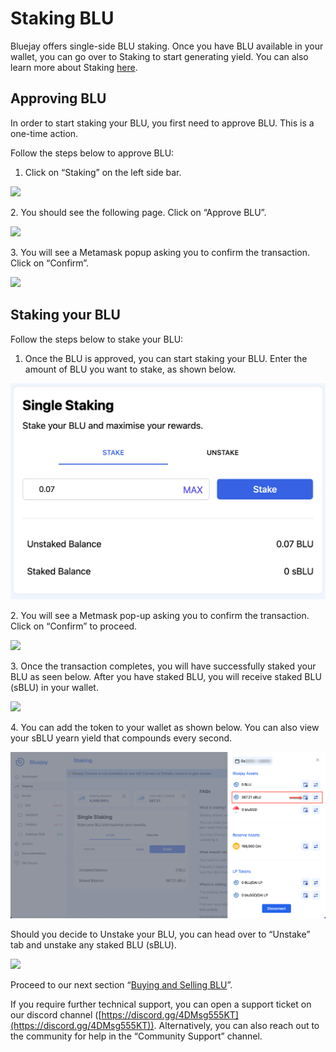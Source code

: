 # Staking BLU

Bluejay offers single-side BLU staking. Once you have BLU available in your wallet, you can go over to Staking to start generating yield. You can also learn more about Staking [here](https://docs.bluejay.finance/basics/staking).

## Approving BLU

In order to start staking your BLU, you first need to approve BLU. This is a one-time action.

Follow the steps below to approve BLU:

1. Click on “Staking” on the left side bar.

![](../../.gitbook/assets/click\_on\_staking.png)

2\. You should see the following page. Click on “Approve BLU”.

![](../../.gitbook/assets/approve\_blu.png)

3\. You will see a Metamask popup asking you to confirm the transaction. Click on “Confirm”.

![](../../.gitbook/assets/confirm\_metamask.png)

## Staking your BLU

Follow the steps below to stake your BLU:

1. Once the BLU is approved, you can start staking your BLU. Enter the amount of BLU you want to stake, as shown below.

![](../../.gitbook/assets/single-staking.png)

2\. You will see a Metmask pop-up asking you to confirm the transaction. Click on “Confirm” to proceed.

![](../../.gitbook/assets/confirm\_metamsk\_2.png)

3\. Once the transaction completes, you will have successfully staked your BLU as seen below. After you have staked BLU, you will receive staked BLU (sBLU) in your wallet.

![](../../.gitbook/assets/blu\_staked.png)

4\. You can add the token to your wallet as shown below. You can also view your sBLU yearn yield that compounds every second.

![](<../../.gitbook/assets/add sBLU.png>)

Should you decide to Unstake your BLU, you can head over to “Unstake” tab and unstake any staked BLU (sBLU).

![](../../.gitbook/assets/unstake\_tab.png)

Proceed to our next section “[Buying and Selling BLU](buying-and-selling-blu.md)”.

If you require further technical support, you can open a support ticket on our discord channel ([https://discord.gg/4DMsg555KT](https://discord.gg/4DMsg555KT)). Alternatively, you can also reach out to the community for help in the “Community Support” channel.
